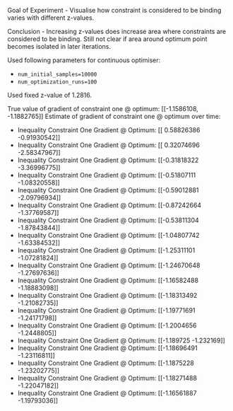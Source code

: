 Goal of Experiment - Visualise how constraint is considered to be binding varies with different z-values.

Conclusion - Increasing z-values does increase area where constraints are considered to be binding. Still not clear if area around optimum point becomes isolated in later iterations.

Used following parameters for continuous optimiser:
- `num_initial_samples=10000`
- `num_optimization_runs=100`

Used fixed z-value of 1.2816.

True value of gradient of constraint one @ optimum: [[-1.1586108, -1.1882765]]
Estimate of gradient of constraint one @ optimum over time:

- Inequality Constraint One Gradient @ Optimum: [[ 0.58826386 -0.91930542]]
- Inequality Constraint One Gradient @ Optimum: [[ 0.32074696 -2.58347967]]
- Inequality Constraint One Gradient @ Optimum: [[-0.31818322 -3.36996775]]
- Inequality Constraint One Gradient @ Optimum: [[-0.51807111 -1.08320558]]
- Inequality Constraint One Gradient @ Optimum: [[-0.59012881 -2.09796934]]
- Inequality Constraint One Gradient @ Optimum: [[-0.87242664 -1.37769587]]
- Inequality Constraint One Gradient @ Optimum: [[-0.53811304 -1.87843844]]
- Inequality Constraint One Gradient @ Optimum: [[-1.04807742 -1.63384532]]
- Inequality Constraint One Gradient @ Optimum: [[-1.25311101 -1.07281824]]
- Inequality Constraint One Gradient @ Optimum: [[-1.24670648 -1.27697636]]
- Inequality Constraint One Gradient @ Optimum: [[-1.16582488 -1.18883098]]
- Inequality Constraint One Gradient @ Optimum: [[-1.18313492 -1.21082735]]
- Inequality Constraint One Gradient @ Optimum: [[-1.19771691 -1.24171798]]
- Inequality Constraint One Gradient @ Optimum: [[-1.2004656 -1.2448805]]
- Inequality Constraint One Gradient @ Optimum: [[-1.189725 -1.232169]]
- Inequality Constraint One Gradient @ Optimum: [[-1.18696491 -1.23116811]]
- Inequality Constraint One Gradient @ Optimum: [[-1.1875228  -1.23202775]]
- Inequality Constraint One Gradient @ Optimum: [[-1.18271488 -1.22047182]]
- Inequality Constraint One Gradient @ Optimum: [[-1.16561887 -1.19793036]]